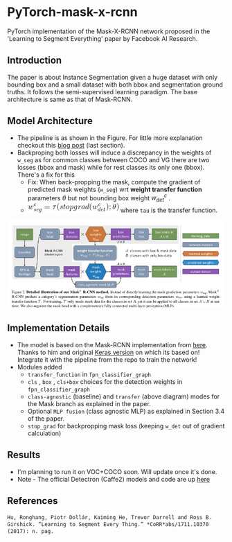 # PyTorch-mask-x-rcnn
PyTorch implementation of the Mask-X-RCNN network proposed in the 'Learning to Segment Everything' paper by Facebook AI Research.

## Introduction

The paper is about Instance Segmentation given a huge dataset with only bounding box and a small dataset with both bbox and segmentation ground truths. It follows the semi-supervised learning paradigm. The base architecture is same as that of Mask-RCNN. 

## Model Architecture

- The pipeline is as shown in the Figure. For little more explanation checkout this [blog post](https://skrish13.github.io/articles/2018-03/fair-cv-saga) (last section).
- Backproping both losses will induce a discrepancy in the weights of `w_seg` as for common classes between COCO and VG there are two losses (bbox and mask) while for rest classes its only one (bbox). There's a fix for this
  - Fix: When back-propping the mask, compute the gradient of predicted mask weights (`w_seg`) wrt **weight transfer function** parameters $\theta$ but not bounding box weight $w_{det}^c$ . 
  - ![eqn](CodeCogsEqn.gif) where `tau` is the transfer function.

![Mask-X-RCNN](learning2seg.png)

## Implementation Details

- The model is based on the Mask-RCNN implementation from [here](https://github.com/soeaver/Pytorch_Mask_RCNN). Thanks to him and original [Keras version](https://github.com/matterport/Mask_RCNN) on which its based on! Integrate it with the pipeline from the repo to train the network!
- Modules added 
  - `transfer_function` in `fpn_classifier_graph`
  - `cls` , `box` , `cls+box` choices for the detection weights in `fpn_classifier_graph`
  - `class-agnostic` (baseline) and `transfer` (above diagram) modes for the Mask branch as explained in the paper.
  - Optional `MLP fusion` (class agnostic MLP) as explained in Section 3.4 of the paper.
  - `stop_grad` for backpropping mask loss (keeping `w_det` out of gradient calculation)



## Results

- I'm planning to run it on VOC+COCO soon. Will update once it's done.
- Note - The official Detectron (Caffe2) models and code are up [here](https://github.com/ronghanghu/seg_every_thing)

## References

```
Hu, Ronghang, Piotr Dollár, Kaiming He, Trevor Darrell and Ross B. Girshick. “Learning to Segment Every Thing.” *CoRR*abs/1711.10370 (2017): n. pag.
```

